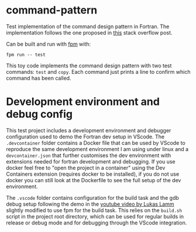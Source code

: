 # command-pattern
Test implementation of the command design pattern in Fortran. 
The implementation follows the one proposed in [this](https://stackoverflow.com/questions/46956699/design-pattern-for-command-line-software-with-multiple-functionalities) stack overflow post. 

Can be built and run with [fpm](https://github.com/fortran-lang/fpm) with:

```shell
fpm run -- test
```

This toy code implements the command design pattern with two test commands: `test` 
and `copy`. Each command just prints a line to confirm which command has been called. 

# Development environment and debug config
This test project includes a development environment and debugger configuration used to 
demo the Fortran dev setup in VScode. 
The `.devcontainer` folder contains a Docker file that can be used by VScode to reproduce 
the same development environment I am using under linux and a `devcontainer.json` that 
further customises the dev environment with extensions needed for fortran development and 
debugging. If you use docker feel free to "open the project in a container" using the 
Dev Containers extension (requires docker to be installed), if you do not use docker
you can still look at the Dockerfile to see the full setup of the dev environment.

The `.vscode` folder contains configuration for the build task and the gdb debug setup following
the demo in the [youtube video by Lukas Lamm](https://youtu.be/XuNjA230e3k?si=oczy7-J1Pm87zm_O)
slightly modified to use fpm for the build task. This relies on the `build.sh` script 
in the project root directory, which can be used for regular builds in release or debug mode 
and for debugging through the VScode integration. 